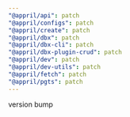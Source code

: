 ```yaml
---
"@appril/api": patch
"@appril/configs": patch
"@appril/create": patch
"@appril/dbx": patch
"@appril/dbx-cli": patch
"@appril/dbx-plugin-crud": patch
"@appril/dev": patch
"@appril/dev-utils": patch
"@appril/fetch": patch
"@appril/pgts": patch
---
```


version bump
